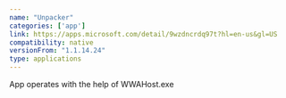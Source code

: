 ```yaml
---
name: "Unpacker"
categories: ['app']
link: https://apps.microsoft.com/detail/9wzdncrdq97t?hl=en-us&gl=US
compatibility: native
versionFrom: "1.1.14.24"
type: applications
---
```


App operates with the help of WWAHost.exe